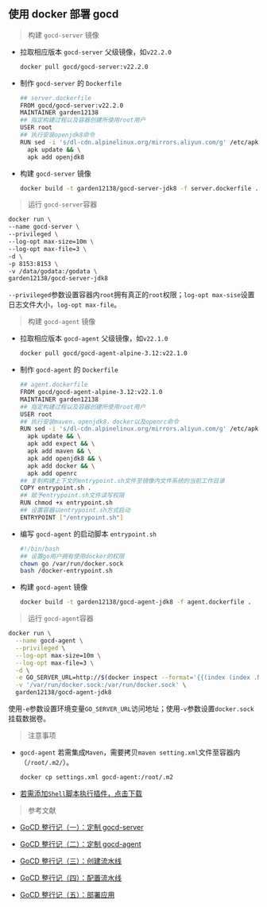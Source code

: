 ## 使用 docker 部署 gocd

> 构建 ```gocd-server``` 镜像

* 拉取相应版本 ```gocd-server``` 父级镜像，如```v22.2.0```
  
  ```bash
  docker pull gocd/gocd-server:v22.2.0
  ```

* 制作 ```gocd-server``` 的 ```Dockerfile```

  ```bash
  ## server.dockerfile
  FROM gocd/gocd-server:v22.2.0
  MAINTAINER garden12138
  ## 指定构建过程以及容器创建所使用root用户
  USER root
  ## 执行安装openjdk8命令
  RUN sed -i 's/dl-cdn.alpinelinux.org/mirrors.aliyun.com/g' /etc/apk/repositories && \  
    apk update && \
    apk add openjdk8
  ```

* 构建 ```gocd-server``` 镜像
  
  ```bash
  docker build -t garden12138/gocd-server-jdk8 -f server.dockerfile .
  ```

> 运行 ```gocd-server```容器
  
  ```bash
  docker run \
  --name gocd-server \
  --privileged \
  --log-opt max-size=10m \
  --log-opt max-file=3 \
  -d \
  -p 8153:8153 \
  -v /data/godata:/godata \
  garden12138/gocd-server-jdk8
  ```

  ```--privileged```参数设置容器内```root```拥有真正的```root```权限；```log-opt max-sise```设置日志文件大小，```log-opt max-file```。

> 构建 ```gocd-agent``` 镜像
  
* 拉取相应版本 ```gocd-agent``` 父级镜像，如```v22.1.0```
  
  ```bash
  docker pull gocd/gocd-agent-alpine-3.12:v22.1.0
  ```

* 制作 ```gocd-agent``` 的 ```Dockerfile```

  ```bash
  ## agent.dockerfile
  FROM gocd/gocd-agent-alpine-3.12:v22.1.0
  MAINTAINER garden12138
  ## 指定构建过程以及容器创建所使用root用户
  USER root
  ## 执行安装maven，openjdk8，docker以及openrc命令
  RUN sed -i 's/dl-cdn.alpinelinux.org/mirrors.aliyun.com/g' /etc/apk/repositories && \ 
    apk update && \
    apk add expect && \
    apk add maven && \
    apk add openjdk8 && \
    apk add docker && \
    apk add openrc
  ## 复制构建上下文的entrypoint.sh文件至镜像内文件系统的当前工作目录
  COPY entrypoint.sh .
  ## 赋予entrypoint.sh文件读写权限
  RUN chmod +x entrypoint.sh
  ## 设置容器以entrypoint.sh方式启动
  ENTRYPOINT ["/entrypoint.sh"]
  ```

* 编写 ```gocd-agent``` 的启动脚本 ```entrypoint.sh```

  ```bash
  #!/bin/bash
  ## 设置go用户拥有使用docker的权限
  chown go /var/run/docker.sock
  bash /docker-entrypoint.sh
  ```

* 构建 ```gocd-agent``` 镜像

  ```bash
  docker build -t garden12138/gocd-agent-jdk8 -f agent.dockerfile .
  ```

> 运行 ```gocd-agent```容器

```bash
docker run \
  --name gocd-agent \
  --privileged \
  --log-opt max-size=10m \
  --log-opt max-file=3 \
  -d \
  -e GO_SERVER_URL=http://$(docker inspect --format='{{(index (index .NetworkSettings.IPAddress))}}' gocd-server):8153/go \
  -v '/var/run/docker.sock:/var/run/docker.sock' \
  garden12138/gocd-agent-jdk8
```

使用```-e```参数设置环境变量```GO_SERVER_URL```访问地址；使用```-v```参数设置```docker.sock```挂载数据卷。

> 注意事项

* ```gocd-agent``` 若需集成```Maven```，需要拷贝```maven setting.xml```文件至容器内（```/root/.m2/```）。
  
  ```bash
  docker cp settings.xml gocd-agent:/root/.m2
  ```
  
* [若需添加```Shell```脚本执行插件，点击下载](https://github.com/gocd-contrib/script-executor-task/releases/download/1.0.1/script-executor-1.0.1.jar)

> 参考文献

* [GoCD 整行记（一）：定制 gocd-server](https://www.jianshu.com/p/e4e4ed65f100)
  
* [GoCD 整行记（二）：定制 gocd-agent](https://www.jianshu.com/p/6b0961d806d2)

* [GoCD 整行记（三）：创建流水线](https://www.jianshu.com/p/4711f9781aa1)

* [GoCD 整行记（四）：配置流水线](https://www.jianshu.com/p/27cb772dd35f)

* [GoCD 整行记（五）：部署应用](https://www.jianshu.com/p/79e829fdb2a1)
